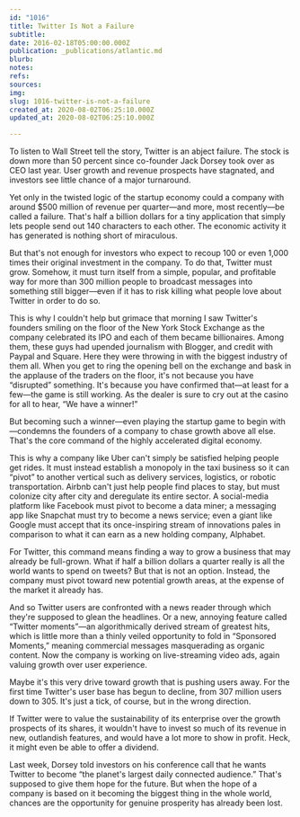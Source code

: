 ```yaml
---
id: "1016"
title: Twitter Is Not a Failure
subtitle: 
date: 2016-02-18T05:00:00.000Z
publication: _publications/atlantic.md
blurb: 
notes: 
refs: 
sources: 
img: 
slug: 1016-twitter-is-not-a-failure
created_at: 2020-08-02T06:25:10.000Z
updated_at: 2020-08-02T06:25:10.000Z

---
```

To listen to Wall Street tell the story, Twitter is an abject failure. The stock is down more than 50 percent since co-founder Jack Dorsey took over as CEO last year. User growth and revenue prospects have stagnated, and investors see little chance of a major turnaround.

Yet only in the twisted logic of the startup economy could a company with around $500 million of revenue per quarter—and more, most recently—be called a failure. That's half a billion dollars for a tiny application that simply lets people send out 140 characters to each other. The economic activity it has generated is nothing short of miraculous.

But that's not enough for investors who expect to recoup 100 or even 1,000 times their original investment in the company. To do that, Twitter must grow. Somehow, it must turn itself from a simple, popular, and profitable way for more than 300 million people to broadcast messages into something still bigger—even if it has to risk killing what people love about Twitter in order to do so.

This is why I couldn't help but grimace that morning I saw Twitter's founders smiling on the floor of the New York Stock Exchange as the company celebrated its IPO and each of them became billionaires. Among them, these guys had upended journalism with Blogger, and credit with Paypal and Square. Here they were throwing in with the biggest industry of them all. When you get to ring the opening bell on the exchange and bask in the applause of the traders on the floor, it's not because you have “disrupted” something. It's because you have confirmed that—at least for a few—the game is still working. As the dealer is sure to cry out at the casino for all to hear, “We have a winner!”

But becoming such a winner—even playing the startup game to begin with—condemns the founders of a company to chase growth above all else. That's the core command of the highly accelerated digital economy.

This is why a company like Uber can't simply be satisfied helping people get rides. It must instead establish a monopoly in the taxi business so it can “pivot” to another vertical such as delivery services, logistics, or robotic transportation. Airbnb can't just help people find places to stay, but must colonize city after city and deregulate its entire sector. A social-media platform like Facebook must pivot to become a data miner; a messaging app like Snapchat must try to become a news service; even a giant like Google must accept that its once-inspiring stream of innovations pales in comparison to what it can earn as a new holding company, Alphabet.

For Twitter, this command means finding a way to grow a business that may already be full-grown. What if half a billion dollars a quarter really is all the world wants to spend on tweets? But that is not an option. Instead, the company must pivot toward new potential growth areas, at the expense of the market it already has.

And so Twitter users are confronted with a news reader through which they're supposed to glean the headlines. Or a new, annoying feature called “Twitter moments”—an algorithmically derived stream of greatest hits, which is little more than a thinly veiled opportunity to fold in “Sponsored Moments,” meaning commercial messages masquerading as organic content. Now the company is working on live-streaming video ads, again valuing growth over user experience.

Maybe it's this very drive toward growth that is pushing users away. For the first time Twitter's user base has begun to decline, from 307 million users down to 305. It's just a tick, of course, but in the wrong direction.

If Twitter were to value the sustainability of its enterprise over the growth prospects of its shares, it wouldn't have to invest so much of its revenue in new, outlandish features, and would have a lot more to show in profit. Heck, it might even be able to offer a dividend.

Last week, Dorsey told investors on his conference call that he wants Twitter to become “the planet's largest daily connected audience.” That's supposed to give them hope for the future. But when the hope of a company is based on it becoming the biggest thing in the whole world, chances are the opportunity for genuine prosperity has already been lost.
